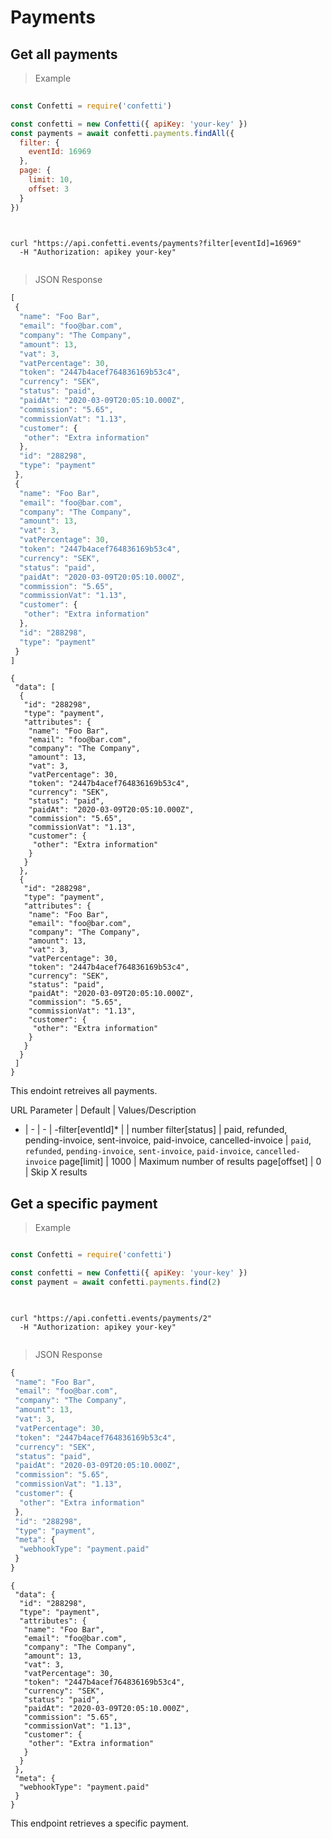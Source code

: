 # Payments
## Get all payments


> Example

```javascript
        
const Confetti = require('confetti')

const confetti = new Confetti({ apiKey: 'your-key' })
const payments = await confetti.payments.findAll({
  filter: {
    eventId: 16969
  },
  page: {
    limit: 10,
    offset: 3
  }
})
        
```

```shell

curl "https://api.confetti.events/payments?filter[eventId]=16969"
  -H "Authorization: apikey your-key"
        
```

> JSON Response

```javascript
[
 {
  "name": "Foo Bar",
  "email": "foo@bar.com",
  "company": "The Company",
  "amount": 13,
  "vat": 3,
  "vatPercentage": 30,
  "token": "2447b4acef764836169b53c4",
  "currency": "SEK",
  "status": "paid",
  "paidAt": "2020-03-09T20:05:10.000Z",
  "commission": "5.65",
  "commissionVat": "1.13",
  "customer": {
   "other": "Extra information"
  },
  "id": "288298",
  "type": "payment"
 },
 {
  "name": "Foo Bar",
  "email": "foo@bar.com",
  "company": "The Company",
  "amount": 13,
  "vat": 3,
  "vatPercentage": 30,
  "token": "2447b4acef764836169b53c4",
  "currency": "SEK",
  "status": "paid",
  "paidAt": "2020-03-09T20:05:10.000Z",
  "commission": "5.65",
  "commissionVat": "1.13",
  "customer": {
   "other": "Extra information"
  },
  "id": "288298",
  "type": "payment"
 }
]
```

```shell
{
 "data": [
  {
   "id": "288298",
   "type": "payment",
   "attributes": {
    "name": "Foo Bar",
    "email": "foo@bar.com",
    "company": "The Company",
    "amount": 13,
    "vat": 3,
    "vatPercentage": 30,
    "token": "2447b4acef764836169b53c4",
    "currency": "SEK",
    "status": "paid",
    "paidAt": "2020-03-09T20:05:10.000Z",
    "commission": "5.65",
    "commissionVat": "1.13",
    "customer": {
     "other": "Extra information"
    }
   }
  },
  {
   "id": "288298",
   "type": "payment",
   "attributes": {
    "name": "Foo Bar",
    "email": "foo@bar.com",
    "company": "The Company",
    "amount": 13,
    "vat": 3,
    "vatPercentage": 30,
    "token": "2447b4acef764836169b53c4",
    "currency": "SEK",
    "status": "paid",
    "paidAt": "2020-03-09T20:05:10.000Z",
    "commission": "5.65",
    "commissionVat": "1.13",
    "customer": {
     "other": "Extra information"
    }
   }
  }
 ]
}
```
This endoint retreives all payments.

URL Parameter | Default | Values/Description
- | - | - | -filter[eventId]* |  | number 
filter[status] | paid, refunded, pending-invoice, sent-invoice, paid-invoice, cancelled-invoice | `paid`, `refunded`, `pending-invoice`, `sent-invoice`, `paid-invoice`, `cancelled-invoice` 
page[limit] | 1000 | Maximum number of results
page[offset] | 0 | Skip X results


## Get a specific payment

> Example

```javascript

const Confetti = require('confetti')

const confetti = new Confetti({ apiKey: 'your-key' })
const payment = await confetti.payments.find(2)
        
```

```shell

curl "https://api.confetti.events/payments/2"
  -H "Authorization: apikey your-key"
        
```

> JSON Response

```javascript
{
 "name": "Foo Bar",
 "email": "foo@bar.com",
 "company": "The Company",
 "amount": 13,
 "vat": 3,
 "vatPercentage": 30,
 "token": "2447b4acef764836169b53c4",
 "currency": "SEK",
 "status": "paid",
 "paidAt": "2020-03-09T20:05:10.000Z",
 "commission": "5.65",
 "commissionVat": "1.13",
 "customer": {
  "other": "Extra information"
 },
 "id": "288298",
 "type": "payment",
 "meta": {
  "webhookType": "payment.paid"
 }
}
```

```shell
{
 "data": {
  "id": "288298",
  "type": "payment",
  "attributes": {
   "name": "Foo Bar",
   "email": "foo@bar.com",
   "company": "The Company",
   "amount": 13,
   "vat": 3,
   "vatPercentage": 30,
   "token": "2447b4acef764836169b53c4",
   "currency": "SEK",
   "status": "paid",
   "paidAt": "2020-03-09T20:05:10.000Z",
   "commission": "5.65",
   "commissionVat": "1.13",
   "customer": {
    "other": "Extra information"
   }
  }
 },
 "meta": {
  "webhookType": "payment.paid"
 }
}
```

This endpoint retrieves a specific payment.


